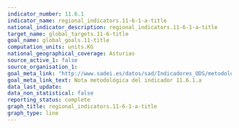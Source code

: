 ```yaml
---
indicator_number: 11.6.1
indicator_name: regional_indicators.11-6-1-a-title
national_indicator_description: regional_indicators.11-6-1-a-title
target_name: global_targets.11-6-title
goal_name: global_goals.11-title
computation_units: units.KG
national_geographical_coverage: Asturias
source_active_1: false
source_organisation_1:  
goal_meta_link: "http://www.sadei.es/datos/sad/Indicadores_ODS/metodologia/11.6.1.a.pdf"
goal_meta_link_text: Nota metodológica del indicador 11.6.1.a
data_last_update:  
data_non_statistical: false
reporting_status: complete
graph_title: regional_indicators.11-6-1-a-title
graph_type: line
---
```

